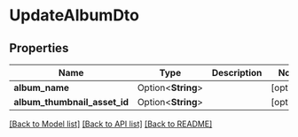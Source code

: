 # UpdateAlbumDto

## Properties

Name | Type | Description | Notes
------------ | ------------- | ------------- | -------------
**album_name** | Option<**String**> |  | [optional]
**album_thumbnail_asset_id** | Option<**String**> |  | [optional]

[[Back to Model list]](../README.md#documentation-for-models) [[Back to API list]](../README.md#documentation-for-api-endpoints) [[Back to README]](../README.md)


